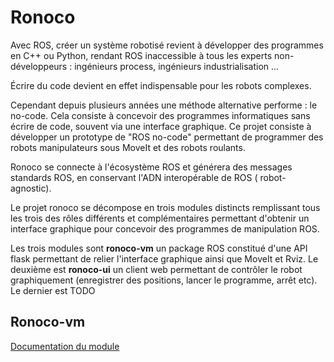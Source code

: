 # Ronoco

Avec ROS, créer un système robotisé revient à développer des programmes en C++ ou Python, rendant ROS inaccessible à
tous les experts non-développeurs : ingénieurs process, ingénieurs industrialisation ...

Écrire du code devient en effet indispensable pour les robots complexes.

Cependant depuis plusieurs années une méthode alternative performe : le no-code. Cela consiste à concevoir des 
programmes
informatiques sans écrire de code, souvent via une interface graphique. Ce projet consiste à développer un prototype
de "ROS no-code" permettant de programmer des robots manipulateurs sous MoveIt et des robots roulants.

Ronoco se connecte à l'écosystème ROS et générera des messages standards ROS, en conservant l'ADN interopérable de ROS (
robot-agnostic).

Le projet ronoco se décompose en trois modules distincts remplissant tous les trois des rôles différents et 
complémentaires permettant d'obtenir un interface graphique pour concevoir des programmes de manipulation ROS. 

Les trois modules sont **ronoco-vm** un package ROS constitué d'une API flask permettant de relier l'interface 
graphique ainsi que MoveIt et Rviz. Le deuxième est **ronoco-ui** un client web permettant  de contrôler le robot 
graphiquement (enregistrer des positions, lancer le programme, arrêt etc). Le dernier est TODO

## Ronoco-vm

[Documentation du module](ronoco-vm/README.md)


